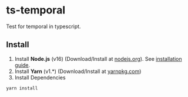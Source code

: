 # ts-temporal
Test for temporal in typescript.

## Install

1. Install **Node.js** (v16) (Download/Install at [nodejs.org](https://nodejs.org/dist/latest-v16.x)). See [installation guide](https://github.com/nodejs/help/wiki/Installation).
2. Install **Yarn** (v1.\*) (Download/Install at [yarnpkg.com](https://yarnpkg.com/getting-started/install))
3. Install Dependencies

```
yarn install
```
